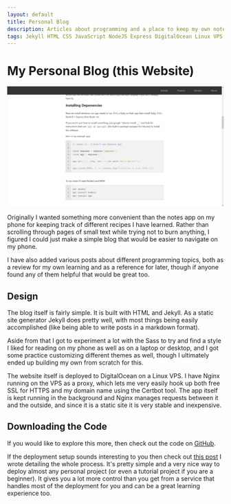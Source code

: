 ```yaml
---
layout: default
title: Personal Blog
description: Articles about programming and a place to keep my own notes and recipes.
tags: Jekyll HTML CSS JavaScript NodeJS Express DigitalOcean Linux VPS
---
```


# My Personal Blog (this Website)

![text](/assets/images/projects/blog/personal-website-screenshot.png)

Originally I wanted something more convenient than the notes app on my phone for keeping track of different recipes I have learned. Rather than scrolling through pages of small text while trying not to burn anything, I figured I could just make a simple blog that would be easier to navigate on my phone.

I have also added various posts about different programming topics, both as a review for my own learning and as a reference for later, though if anyone found any of them helpful that would be great too.

## Design

The blog itself is fairly simple. It is built with HTML and Jekyll. As a static site generator Jekyll does pretty well, with most things being easily accomplished (like being able to write posts in a markdown format).

Aside from that I got to experiment a lot with the Sass to try and find a style I liked for reading on my phone as well as on a laptop or desktop, and I got some practice customizing different themes as well, though I ultimately ended up building my own from scratch for this.

The website itself is deployed to DigitalOcean on a Linux VPS. I have Nginx running on the VPS as a proxy, which lets me very easily hook up both free SSL for HTTPS and my domain name using the Certbot tool. The app itself is kept running in the background and Nginx manages requests between it and the outside, and since it is a static site it is very stable and inexpensive. 

## Downloading the Code

If you would like to explore this more, then check out the code on [GitHub](https://github.com/JamesQuillin/personal-website).

If the deployment setup sounds interesting to you then check out [this post](/articles/simple-website-deployment) I wrote detailing the whole process. It's pretty simple and a very nice way to deploy almost any personal project (or even a tutorial project if you are a beginner). It gives you a lot more control than you get from a service that handles most of the deployment for you and can be a great learning experience too.
